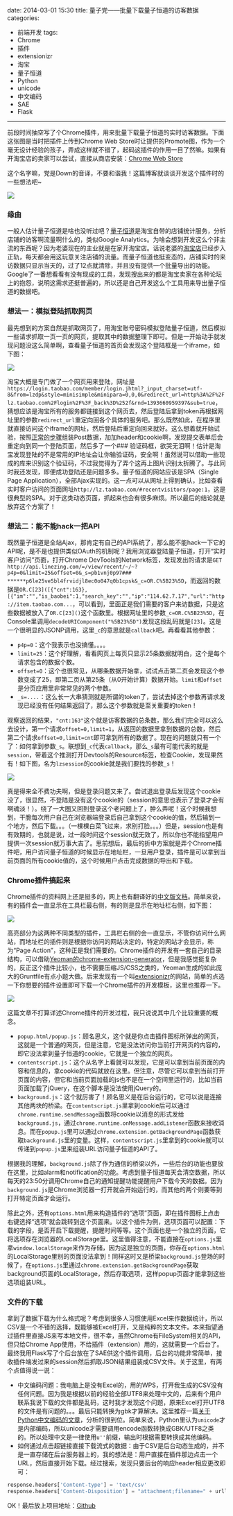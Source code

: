 date: 2014-03-01 15:30
title: 量子党——批量下载量子恒道的访客数据
categories:
- 前端开发
tags:
- Chrome
- 插件
- extensionizr
- 淘宝
- 量子恒道
- Python
- unicode
- 中文编码
- SAE
- Flask
---

前段时间抽空写了个Chrome插件，用来批量下载量子恒道的实时访客数据。下面这张图是当时把插件上传到Chrome Web Store时让提供的Promote图，作为一个毫无设计经验的孩子，弄成这样就不错了，起码这插件的作用一目了然嘛。如果有开淘宝店的卖家可以尝试，直接从商店安装：[Chrome Web Store](https://chrome.google.com/webstore/detail/%E9%87%8F%E5%AD%90%E5%85%9A/dkdgdjlebbekbmboilieclmigakdbjld?hl=zh-CN)

这个名字嘛，党是Down的音译，不要和谐我！这篇博客就谈谈开发这个插件时的一些想法吧~

<!--more-->

![](/assets/images/liang-zi-down-1.png)


### 缘由

一般人估计量子恒道是啥也没听过吧？[量子恒道](http://lz.taobao.com)是淘宝自带的店铺统计服务，分析店铺的访客啊流量啊什么的，类似Google Analytics。为啥会想到开发这么个非主流的东西呢？因为老婆现在的主业就是在家开淘宝店。话说老婆的[淘宝店](http://trista099.taobao.com/)已经步入正轨，每天都会用这玩意关注店铺的流量。而量子恒道也挺变态的，店铺实时的来访数据只显示当天的，过了12点就清除，并且没有提供一个批量导出的功能。Google了一番想看看有没有现成的工具，发现搜出来的都是淘宝卖家在各种论坛上的抱怨，说明这需求还挺普遍的，所以还是自己开发这么个工具用来导出量子恒道的数据吧。

### 想法一：模拟登陆抓取网页

最先想到的方案自然是抓取网页了，用淘宝账号密码模拟登陆量子恒道，然后模拟一些请求抓取一页一页的网页，提取其中的数据整理下即可。但是一开始动手就发现问题没这么简单啊，查看量子恒道的首页会发现这个登陆框是一个iframe，如下图：

![](/assets/images/liang-zi-down-2.PNG)

淘宝大概是专门做了一个网页用来登陆，网址是`https://login.taobao.com/member/login.jhtml?_input_charset=utf-8&from=lzdp&style=minisimple&minipara=0,0,0&redirect_url=http%3A%2F%2Flz.taobao.com%2Flogin%2F%3F_back%3D%252f&rnd=1393660959397&sub=true`，猜想应该是淘宝所有的服务都链接到这个网页去，然后登陆后拿到token再根据网址里的参数`redirect_url`重定向回各个具体的服务吧。那么既然如此，在程序里就直接访问这个iframe的网址，然后登陆后重定向回来就好。这么想着就开始试验，按照[正常的步骤](http://pinkyjie.com/2010/12/19/fetch-webpage-by-python/)组装Post数据，加加header和cookie啊，发现提交表单后会重定向到同一个登陆页面，然后多了一个### 验证码框，欲哭无泪啊！估计是淘宝发现登陆的不是常用的IP地址会让你输验证码，安全啊！虽然说可以借助一些现成的库来识别这个验证码，不过我觉得为了弄个这再上图片识别太折腾了。与此同时我还发现，即便成功登陆还是问题多多。量子恒道的网站应该是SPA（Single Page Application），全部Ajax实现的。这一点可以从网址上得到确认，比如查看实时客户访问的页面网址`http://lz.taobao.com/#recentvisitors/page:1`，这是很典型的SPA。对于这类动态页面，抓起来也会有很多麻烦。所以最后的结论就是放弃这个方案了！

### 想法二：能不能hack一把API

既然量子恒道是全站Ajax，那肯定有自己的API系统了，那么能不能hack一下它的API呢，是不是也提供类似OAuth的机制呢？我用浏览器登陆量子恒道，打开“实时客户访问”页面，打开Chrome DevTools的Network标签，发现发出的请求是`GET http://api.linezing.com/=/view/recent/~/~?p4p=0&limit=25&offset=0&_s=pb1vnj0p97### ******p6le25ve5bl4frvidjl8ec0o047q0b1cpsk&_c=OR.C%5B23%5D`，而返回的数据是`OR.C[23]([{"cnt":163},[{"im":"","is_baobei":1,"search_key":"","ip":"114.62.7.17","url":"http://item.taobao.com...`，可以看到，里面正是我们需要的客户来访数据，只是这些数据被放入了`OR.C[23]()`这个函数里。根据网址里的参数`_c=OR.C%5B23%5D`，在Console里调用`decodeURIComponent("%5B23%5D")`发现这段乱码就是`[23]`。这是一个很明显的JSONP调用，这里`_c`的意思就是`callback`吧。再看看其他参数：

* `p4p=0`：这个我表示也没搞懂。。。。
* `limit=25`：这个好理解，看看网页上每页只显示25条数据就明白，这个是每个请求包含的数据个数。
* `offset=0`：这个也很常见，从哪条数据开始拿，试试点击第二页会发现这个参数变成了25，即第二页从第25条（从0开始计算）数据开始。`limit`和`offset`是分页应用里非常常见的两个参数。
* `_s=....`：这么长一大串猜测就是所谓的token了，尝试去掉这个参数再请求发现已经没有任何结果返回了，那么这个参数就是至关重要的token！

观察返回的结果，`"cnt:163"`这个就是访客数据的总条数，那么我们完全可以这么去设计，第一个请求`offset=0,limit=1`，从返回的数据里拿到数据的总数，然后第二个请求`offset=0,limit=cnt`即可拿到所有的数据了。现在的问题就只有一个了：如何拿到参数`_s`。联想到`_c`代表`callback`，那么`_s`最有可能代表的就是`session`，带着这个推测打开Devtools的Resource标签，检查Cookie，发现果然有！如下图，名为`lzsession`的cookie就是我们要找的参数`_s`！

![](/assets/images/liang-zi-down-3.PNG)

真是得来全不费功夫啊，但是登录问题又来了。尝试退出登录后发现这个cookie没了，很显然，不登陆是没有这个cookie的（session的意思也表示了登录才会有啊魂淡！）。绕了一大圈又回到登录这个老问题上了，肿么弄呢！这个时候我想到，干脆每次用户自己在浏览器端登录后自己拿到这个cookie的值，然后输到一个地方，然后下载。。。（一棵棵白菜飞过来，求别打脸。。。）但是，session也是有有效期的，也就是说，过一段时间这个session就无效了，所以你也不能指望用户提供一次session就万事大吉了。思前想后，最后的折中方案就是弄个Chrome插件吧，用户访问量子恒道的时候显示在地址栏，一旦用户登录，插件是可以拿到当前页面的所有cookie值的，这个时候用户点击完成数据的导出和下载。

### Chrome插件搞起来

Chrome插件的资料网上还是挺多的，网上也有翻译好的[中文版文档](https://crxdoc-zh.appspot.com/extensions/index)。简单来说，有的插件会一直显示在工具栏最右侧，有的则是显示在地址栏右侧，如下图：

![](/assets/images/liang-zi-down-4.PNG)

高亮部分为这两种不同类型的插件，工具栏右侧的会一直显示，不管你访问什么网站，而地址栏的插件则是根据你访问的网站决定的，特定的网站才会显示，称为“Page Action”，这种正是我们需要的。Chrome插件的开发有一套自己的目录结构，可以借助[Yeoman的chrome-extension-generator](https://github.com/yeoman/generator-chrome-extension)，但是我感觉挺复杂的，反正这个插件比较小，也不需要压缩JS/CSS之类的，Yeoman生成的如此庞大的Gruntfile有点小题大做。后来发现有一个叫[extensionizr](http://extensionizr.com/)的网站，简单的点选一下你想要的插件设置即可下载一个Chrome插件的开发模板，这里也推荐一下。

![](/assets/images/liang-zi-down-5.PNG)

这篇文章不打算详述Chrome插件的开发过程，我只说说其中几个比较重要的概念。

* `popup.html/popup.js`：顾名思义，这个就是你点击插件图标所弹出的网页，这就是一个普通的网页，但是注意，它是没法访问你当前打开网页的内容的，即它没法拿到量子恒道的cookie，它就是一个独立的网页。
* `contentscript.js`：这个从名字上看就可以发现，它是可以拿到当前页面的内容和信息的，拿cookie的代码就放在这里。但注意，尽管它可以拿到当前打开页面的内容，但它和当前页面加载的js也不是在一个空间里运行的，比如当前页面加载了jQuery，在这个脚本是没法使用jQuery的。
* `background.js`：这个就厉害了！顾名思义是在后台运行的，它可以说是连接其他两块的桥梁。在`contentscript.js`里拿到cookie后可以通过`chrome.runtime.sendMessage`函数将cookie以消息的形式发给`background.js`，通过`chrome.runtime.onMessage.addListener`函数来接收消息。而在`popup.js`里可以通过`chrome.extension.getBackgroundPage`函数获取`background.js`里的变量。这样，`contentscript.js`里拿到的cookie就可以传递到`popup.js`里来组装URL访问量子恒道的API了。

根据我的理解，`background.js`除了作为通信的桥梁以外，一些后台的功能也要放在这里，比如alarm和notification的功能。考虑到量子恒道每天会清空数据，所以每天的23:50分调用Chrome自己的通知提醒功能提醒用户下载今天的数据。因为`background.js`是Chrome浏览器一打开就会开始运行的，而其他的两个则要等到打开特定页面才会运行。

除此之外，还有`options.html`用来构造插件的“选项”页面，即在插件图标上点击右键选择“选项”就会跳转到这个页面来。以这个插件为例，选项页面可以配置：下载的字段，是否开启下载提醒，提醒时间等等。这个页面也是一个独立的页面，它将选项存在浏览器的LocalStorage里。这里值得注意，不能直接在`options.js`里拿`window.localStorage`来作为存储，因为这是独立的页面，你存在`options.html`的LocalStorage里别的页面没法拿到！同样这时又是桥梁`background.js`登场的时候了，在`options.js`里通过`chrome.extension.getBackgroundPage`获取background页面的LocalStorage，然后存取选项，这样popup页面才能拿到这些选项组装URL。

### 文件的下载

拿到了数据下载为什么格式呢？考虑到很多人习惯使用Excel来作数据统计，所以CSV是一个不错的选择，既能够被Excel打开，又是纯粹的文本文件。本来指望通过插件里直接JS来写本地文件，很不幸，虽然Chrome有FileSystem相关的API，但只给Chrome App使用，不给插件（extension）用的，这就需要一个后台了。最终我用Flask写了个后台放在了SAE供这个插件调用，后台的功能非常简单，接收插件端发过来的session然后抓取JSON结果组装成CSV文件。关于这里，有两个点值得说一说：

* 中文编码问题：我电脑上是没有Excel的，用的WPS，打开我生成的CSV没有任何问题。因为我是根据以前的经验全部UTF8来处理中文的，后来有个用户联系我说下载的文件都是乱码，这时我才发现这个问题，原来Excel打开UTF8的文件是有问题的。。。最后只能转换为gbk才算解决。这里推荐一篇[关于Python中文编码的文章](http://in355hz.iteye.com/blog/1860787)，分析的很到位。简单来说，Python里认为`unicode`才是内部编码，所以unicode才需要调用encode函数转换成GBK/UTF8之类的。所以处理中文是一律使用`u''`前缀，输出时根据需要转换成其他编码。
* 如何通过点击超链接直接下载流式的数据：由于CSV是后台动态生成的，并不是一直存储在后台服务器上的，我的想法是：用户直接在插件那边点击一个URL，然后直接开始下载。经过搜索，发现只要后台的响应header相应更改即可：

``` python
response.headers['Content-type'] = 'text/csv'
response.headers['Content-Disposition'] = "attachment;filename=" + urllib.quote(file_name.encode('utf-8'))
```

OK！最后放上项目地址：[Github](https://github.com/PinkyJie/LiangziDown)
